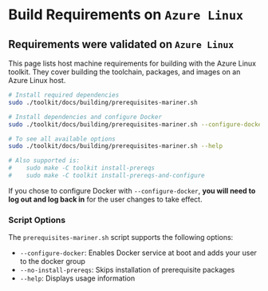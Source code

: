 
# Build Requirements on `Azure Linux`

## Requirements were validated on `Azure Linux`

This page lists host machine requirements for building with the Azure Linux toolkit. They cover building the toolchain, packages, and images on an Azure Linux host.

```bash
# Install required dependencies
sudo ./toolkit/docs/building/prerequisites-mariner.sh

# Install dependencies and configure Docker
sudo ./toolkit/docs/building/prerequisites-mariner.sh --configure-docker

# To see all available options
sudo ./toolkit/docs/building/prerequisites-mariner.sh --help

# Also supported is:
#    sudo make -C toolkit install-prereqs
#    sudo make -C toolkit install-prereqs-and-configure
```

If you chose to configure Docker with `--configure-docker`, **you will need to log out and log back in** for the user changes to take effect.

### Script Options

The `prerequisites-mariner.sh` script supports the following options:

- `--configure-docker`: Enables Docker service at boot and adds your user to the docker group
- `--no-install-prereqs`: Skips installation of prerequisite packages
- `--help`: Displays usage information
